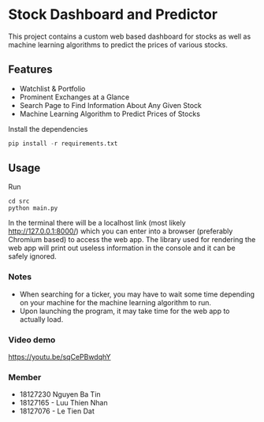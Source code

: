 # Stock Dashboard and Predictor

This project contains a custom web based dashboard for stocks as well as machine learning algorithms to predict the prices of various stocks.

## Features

- Watchlist & Portfolio
- Prominent Exchanges at a Glance
- Search Page to Find Information About Any Given Stock
- Machine Learning Algorithm to Predict Prices of Stocks

Install the dependencies

```python
pip install -r requirements.txt
```

## Usage

Run

```
cd src
python main.py
```

In the terminal there will be a localhost link (most likely http://127.0.0.1:8000/) which you can enter into a browser (preferably Chromium based) to access the web app. The library used for rendering the web app will print out useless information in the console and it can be safely ignored.

### Notes

- When searching for a ticker, you may have to wait some time depending on your machine for the machine learning algorithm to run.
- Upon launching the program, it may take time for the web app to actually load.

### Video demo
https://youtu.be/sqCePBwdqhY
### Member
- 18127230 Nguyen Ba Tin  
- 18127165 - Luu Thien Nhan 
- 18127076 - Le Tien Dat
